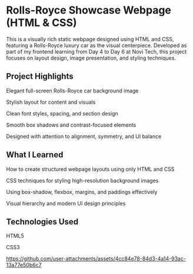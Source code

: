 # Rolls-Royce Showcase Webpage (HTML & CSS)
This is a visually rich static webpage designed using HTML and CSS, featuring a Rolls-Royce luxury car as the visual centerpiece. Developed as part of my frontend learning from Day 4 to Day 6 at Novi Tech, this project focuses on layout design, image presentation, and styling techniques.

## Project Highlights
Elegant full-screen Rolls-Royce car background image

Stylish layout for content and visuals

Clean font styles, spacing, and section design

Smooth box shadows and contrast-focused elements

Designed with attention to alignment, symmetry, and UI balance

## What I Learned
How to create structured webpage layouts using only HTML and CSS

CSS techniques for styling high-resolution background images

Using box-shadow, flexbox, margins, and paddings effectively

Visual hierarchy and modern UI design principles

## Technologies Used
HTML5

CSS3 

https://github.com/user-attachments/assets/4cc84e78-84d3-4a14-93ac-13a77e50b6c7

